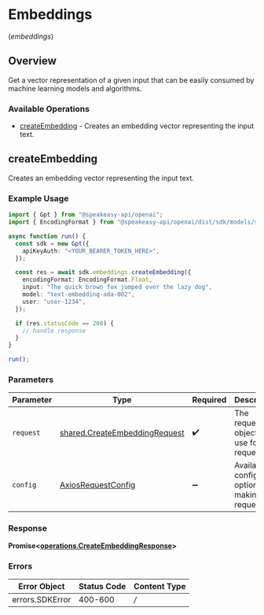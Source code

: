 # Embeddings
(*embeddings*)

## Overview

Get a vector representation of a given input that can be easily consumed by machine learning models and algorithms.

### Available Operations

* [createEmbedding](#createembedding) - Creates an embedding vector representing the input text.

## createEmbedding

Creates an embedding vector representing the input text.

### Example Usage

```typescript
import { Gpt } from "@speakeasy-api/openai";
import { EncodingFormat } from "@speakeasy-api/openai/dist/sdk/models/shared";

async function run() {
  const sdk = new Gpt({
    apiKeyAuth: "<YOUR_BEARER_TOKEN_HERE>",
  });

  const res = await sdk.embeddings.createEmbedding({
    encodingFormat: EncodingFormat.Float,
    input: "The quick brown fox jumped over the lazy dog",
    model: "text-embedding-ada-002",
    user: "user-1234",
  });

  if (res.statusCode == 200) {
    // handle response
  }
}

run();
```

### Parameters

| Parameter                                                                          | Type                                                                               | Required                                                                           | Description                                                                        |
| ---------------------------------------------------------------------------------- | ---------------------------------------------------------------------------------- | ---------------------------------------------------------------------------------- | ---------------------------------------------------------------------------------- |
| `request`                                                                          | [shared.CreateEmbeddingRequest](../../sdk/models/shared/createembeddingrequest.md) | :heavy_check_mark:                                                                 | The request object to use for the request.                                         |
| `config`                                                                           | [AxiosRequestConfig](https://axios-http.com/docs/req_config)                       | :heavy_minus_sign:                                                                 | Available config options for making requests.                                      |


### Response

**Promise<[operations.CreateEmbeddingResponse](../../sdk/models/operations/createembeddingresponse.md)>**
### Errors

| Error Object    | Status Code     | Content Type    |
| --------------- | --------------- | --------------- |
| errors.SDKError | 400-600         | */*             |
